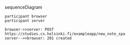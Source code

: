 sequenceDiagram

    participant browser
    participant server

    browser->>server: POST https://studies.cs.helsinki.fi/exampleapp/new_note_spa
    server-->>browser: 201 created

